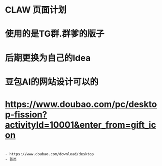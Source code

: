 # CLAW 页面计划
# 使用的是TG群.群爹的版子
# 后期更换为自己的Idea
# 豆包AI的网站设计可以的
# https://www.doubao.com/pc/desktop-fission?activityId=10001&enter_from=gift_icon
# 
    - https://www.doubao.com/download/desktop
    - 首页